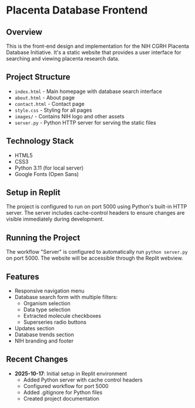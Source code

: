 # Placenta Database Frontend

## Overview
This is the front-end design and implementation for the NIH CGRH Placenta Database Initiative. It's a static website that provides a user interface for searching and viewing placenta research data.

## Project Structure
- `index.html` - Main homepage with database search interface
- `about.html` - About page
- `contact.html` - Contact page
- `style.css` - Styling for all pages
- `images/` - Contains NIH logo and other assets
- `server.py` - Python HTTP server for serving the static files

## Technology Stack
- HTML5
- CSS3
- Python 3.11 (for local server)
- Google Fonts (Open Sans)

## Setup in Replit
The project is configured to run on port 5000 using Python's built-in HTTP server. The server includes cache-control headers to ensure changes are visible immediately during development.

## Running the Project
The workflow "Server" is configured to automatically run `python server.py` on port 5000. The website will be accessible through the Replit webview.

## Features
- Responsive navigation menu
- Database search form with multiple filters:
  - Organism selection
  - Data type selection
  - Extracted molecule checkboxes
  - Superseries radio buttons
- Updates section
- Database trends section
- NIH branding and footer

## Recent Changes
- **2025-10-17**: Initial setup in Replit environment
  - Added Python server with cache control headers
  - Configured workflow for port 5000
  - Added .gitignore for Python files
  - Created project documentation
